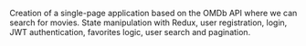 Creation of a single-page application based on the OMDb API where we can search for movies. 
State manipulation with Redux, user registration, login, JWT authentication, favorites logic, user search and pagination.
